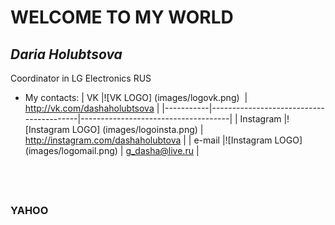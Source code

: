 # WELCOME TO MY WORLD

## *Daria Holubtsova*
Coordinator in LG Electronics RUS

+ My contacts:
| VK        |![VK LOGO] (images/logovk.png)           | http://vk.com/dashaholubtsova       |
|-----------|-----------------------------------------|-------------------------------------|
| Instagram |![Instagram LOGO] (images/logoinsta.png) | http://instagram.com/dashaholubtova |
| e-mail    |![Instagram LOGO] (images/logomail.png)  | g_dasha@live.ru                     |

##  
### __YAHOO__ 
                              

